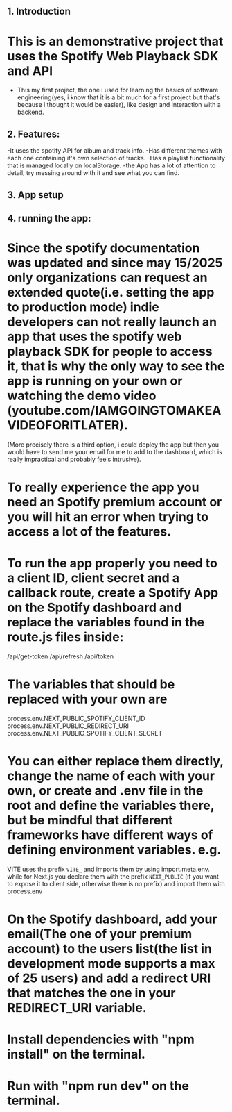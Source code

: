 ## 1. Introduction

# This is an demonstrative project that uses the Spotify Web Playback SDK and API

- This my first project, the one i used for learning the basics of software engineering(yes, i know that it is a bit much for a first project but that's because i thought it would be easier), like design and interaction with a backend.

## 2. Features:

-It uses the spotify API for album and track info.
-Has different themes with each one containing it's own selection of tracks.
-Has a playlist functionality that is managed locally on localStorage.
-the App has a lot of attention to detail, try messing around with it and see what you can find.

## 3. App setup

## 4. running the app:

# Since the spotify documentation was updated and since may 15/2025 only organizations can request an extended quote(i.e. setting the app to production mode) indie developers can not really launch an app that uses the spotify web playback SDK for people to access it, that is why the only way to see the app is running on your own or watching the demo video (youtube.com/IAMGOINGTOMAKEAVIDEOFORITLATER).

(More precisely there is a third option, i could deploy the app but then you would have to send me your email for me to add to the dashboard, which is really impractical and probably feels intrusive).

# To really experience the app you need an Spotify premium account or you will hit an error when trying to access a lot of the features.

# To run the app properly you need to a client ID, client secret and a callback route, create a Spotify App on the Spotify dashboard and replace the variables found in the route.js files inside:

/api/get-token
/api/refresh
/api/token

# The variables that should be replaced with your own are

process.env.NEXT_PUBLIC_SPOTIFY_CLIENT_ID
process.env.NEXT_PUBLIC_REDIRECT_URI
process.env.NEXT_PUBLIC_SPOTIFY_CLIENT_SECRET

# You can either replace them directly, change the name of each with your own, or create and .env file in the root and define the variables there, but be mindful that different frameworks have different ways of defining environment variables. e.g.

VITE uses the prefix `VITE_` and imports them by using import.meta.env. while for Next.js you declare them with the prefix `NEXT_PUBLIC` (if you want to expose it to client side, otherwise there is no prefix) and import them with process.env

# On the Spotify dashboard, add your email(The one of your premium account) to the users list(the list in development mode supports a max of 25 users) and add a redirect URI that matches the one in your REDIRECT_URI variable.

# Install dependencies with "npm install" on the terminal.

# Run with "npm run dev" on the terminal.
